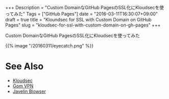 +++
Description = "Custom DomainなGitHub PagesのSSL化にKloudsecを使ってみた"
Tags = ["GitHub Pages"]
date = "2016-03-11T16:30:07+09:00"
draft = true
title = "Kloundsec for SSL with Custom Domain on GitHub Pages"
slug = "kloudsec-for-ssl-with-custom-domain-on-gh-pages"
+++

Custom DomainなGitHub PagesのSSL化にKloudsecを使ってみた

<!--more-->

{{% image "/20160311/eyecatch.png" %}}

# See Also

- [Kloudsec](https://kloudsec.com/)
- [Gom VPN](https://getgom.com/)
- [Javelin Blowser](https://javelinbrowser.com/)

